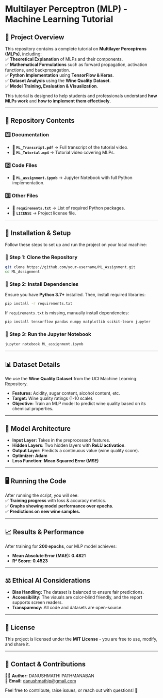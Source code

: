 # **Multilayer Perceptron (MLP) - Machine Learning Tutorial**

## **📌 Project Overview**
This repository contains a complete tutorial on **Multilayer Perceptrons (MLPs)**, including:  
✅ **Theoretical Explanation** of MLPs and their components.  
✅ **Mathematical Formulations** such as forward propagation, activation functions, and backpropagation.  
✅ **Python Implementation** using **TensorFlow & Keras**.  
✅ **Dataset Analysis** using the **Wine Quality Dataset**.  
✅ **Model Training, Evaluation & Visualization**.  

This tutorial is designed to help students and professionals understand **how MLPs work** and **how to implement them effectively**.  

---  

## **📂 Repository Contents**  

### **1️⃣ Documentation**  
- 📄 **`ML_Transcript.pdf`** → Full transcript of the tutorial video.  
- 🎥 **`ML_Tutorial.mp4`** → Tutorial video covering MLPs.  

### **2️⃣ Code Files**  
- 📌 **`ML_assignment.ipynb`** → Jupyter Notebook with full Python implementation.  

### **3️⃣ Other Files**  
- 📄 **`requirements.txt`** → List of required Python packages.  
- 📌 **`LICENSE`** → Project license file.  

---  

## **🔧 Installation & Setup**  

Follow these steps to set up and run the project on your local machine:  

### **📌 Step 1: Clone the Repository**  
```bash
git clone https://github.com/your-username/ML_Assignment.git
cd ML_Assignment
```

### **📌 Step 2: Install Dependencies**  
Ensure you have **Python 3.7+** installed. Then, install required libraries:  
```bash
pip install -r requirements.txt
```  
If `requirements.txt` is missing, manually install dependencies:  
```bash
pip install tensorflow pandas numpy matplotlib scikit-learn jupyter
```  

### **📌 Step 3: Run the Jupyter Notebook**  
```bash
jupyter notebook ML_assignment.ipynb
```  

---  

## **📊 Dataset Details**  
We use the **Wine Quality Dataset** from the UCI Machine Learning Repository.  

- **Features:** Acidity, sugar content, alcohol content, etc.  
- **Target:** Wine quality ratings (1-10 scale).  
- **Objective:** Train an MLP model to predict wine quality based on its chemical properties.  

---  

## **🚀 Model Architecture**  
- **Input Layer:** Takes in the preprocessed features.  
- **Hidden Layers:** Two hidden layers with **ReLU activation**.  
- **Output Layer:** Predicts a continuous value (wine quality score).  
- **Optimizer:** **Adam**  
- **Loss Function:** **Mean Squared Error (MSE)**  

---  

## **🖥️ Running the Code**  
After running the script, you will see:  
✅ **Training progress** with loss & accuracy metrics.  
✅ **Graphs showing model performance over epochs.**  
✅ **Predictions on new wine samples.**  

---  

## **📈 Results & Performance**  
After training for **200 epochs**, our MLP model achieves:  

- **Mean Absolute Error (MAE):** **0.4821**  
- **R² Score:** **0.4523**  

---  

## **⚖️ Ethical AI Considerations**  
- **Bias Handling:** The dataset is balanced to ensure fair predictions.  
- **Accessibility:** The visuals are color-blind friendly, and the report supports screen readers.  
- **Transparency:** All code and datasets are open-source.  

---  

## **📝 License**  
This project is licensed under the **MIT License** - you are free to use, modify, and share it.  

---  

## **📩 Contact & Contributions**  
👨‍💻 **Author:** DANUSHMATHI PATHMANABAN  
📧 **Email:** [danushmathip@gmail.com](mailto:danushmathip@gmail.com)  

Feel free to contribute, raise issues, or reach out with questions! 🚀  
